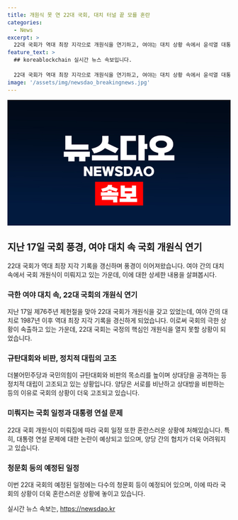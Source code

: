 ```yaml
---
title: 개원식 못 연 22대 국회, 대치 터널 끝 모를 혼란
categories:
  - News
excerpt: >
  22대 국회가 역대 최장 지각으로 개원식을 연기하고, 여야는 대치 상황 속에서 윤석열 대통령 탄핵 청원 청문회와 뇌관 방송4법 등을 둘러싼 갈등을 겪고 있다. 국민의힘과 민주당은 국회 합의도 어려운 상황에 놓여있으며, 이에 따라 대통령의 연설 여부와 정치적 갈등 등이 논의되고 있다. 이에 따라 22대 국회의 시작부터 여야의 대치와 정치적 갈등이 격화되고 있는 상황이다. 6월 임시국회에서 충돌이 이어지며, 여당은 청문회 일정을 빠르게 추진하고 있으며, 여야 간의 필리버스터와 청문회에서의 충돌이 예상된다.
feature_text: >
  ## koreablockchain 실시간 뉴스 속보입니다.

  22대 국회가 역대 최장 지각으로 개원식을 연기하고, 여야는 대치 상황 속에서 윤석열 대통령 탄핵 청원 청문회와 뇌관 방송4법 등을 둘러싼 갈등을 겪고 있다. 국민의힘과 민주당은 국회 합의도 어려운 상황에 놓여있으며, 이에 따라 대통령의 연설 여부와 정치적 갈등 등이 논의되고 있다. 이에 따라 22대 국회의 시작부터 여야의 대치와 정치적 갈등이 격화되고 있는 상황이다. 6월 임시국회에서 충돌이 이어지며, 여당은 청문회 일정을 빠르게 추진하고 있으며, 여야 간의 필리버스터와 청문회에서의 충돌이 예상된다.
image: '/assets/img/newsdao_breakingnews.jpg'
---
```


<p><img src="/assets/img/newsdao_breakingnews.jpg" alt="koreablockchain 속보" /></p>

<h2 data-ke-size="size26">지난 17일 국회 풍경, 여야 대치 속 국회 개원식 연기</h2>

<p data-ke-size="size16">22대 국회가 역대 최장 지각 기록을 갱신하며 풍경이 이어져왔습니다. 여야 간의 대치 속에서 국회 개원식이 미뤄지고 있는 가운데, 이에 대한 상세한 내용을 살펴봅시다.</p>

<h3>극한 여야 대치 속, 22대 국회의 개원식 연기</h3>

<p data-ke-size="size16">지난 17일 제76주년 제헌절을 맞아 22대 국회가 개원식을 갖고 있었는데, 여야 간의 대치로 1987년 이후 역대 최장 지각 기록을 경신하게 되었습니다. 이로써 국회의 극한 상황이 속출하고 있는 가운데, 22대 국회는 국정의 핵심인 개원식을 열지 못할 상황이 되었습니다.</p>

<h3>규탄대회와 비판, 정치적 대립의 고조</h3>

<p data-ke-size="size16">더불어민주당과 국민의힘이 규탄대회와 비판의 목소리를 높이며 상대당을 공격하는 등 정치적 대립이 고조되고 있는 상황입니다. 양당은 서로를 비난하고 상대방을 비판하는 등의 이유로 국회의 상황이 더욱 고조되고 있습니다.</p>

<h3>미뤄지는 국회 일정과 대통령 연설 문제</h3>

<p data-ke-size="size16">22대 국회 개원식이 미뤄짐에 따라 국회 일정 또한 혼란스러운 상황에 처해있습니다. 특히, 대통령 연설 문제에 대한 논란이 예상되고 있으며, 양당 간의 협치가 더욱 어려워지고 있습니다.</p>

<h3>청문회 등의 예정된 일정</h3>

<p data-ke-size="size16">이번 22대 국회의 예정된 일정에는 다수의 청문회 등이 예정되어 있으며, 이에 따라 국회의 상황이 더욱 혼란스러운 상황에 놓이고 있습니다.</p>
실시간 뉴스 속보는, <a href="https://newsdao.kr" rel="dofollow">https://newsdao.kr</a>


